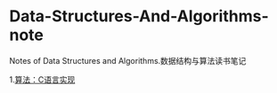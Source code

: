 # Data-Structures-And-Algorithms-note
Notes of Data Structures and Algorithms.数据结构与算法读书笔记  

1.[算法：C语言实现](./algorithms_in_c)
